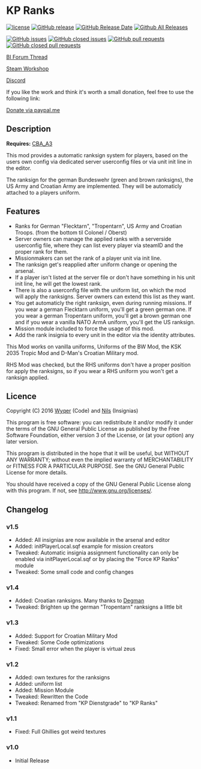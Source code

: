 # KP Ranks
[![license](https://img.shields.io/github/license/KillahPotatoes/KP-Ranks.svg)](https://github.com/KillahPotatoes/KP-Ranks/LICENSE.md)
[![GitHub release](https://img.shields.io/github/release/KillahPotatoes/KP-Ranks.svg)](https://github.com/KillahPotatoes/KP-Ranks/releases)
[![GitHub Release Date](https://img.shields.io/github/release-date/KillahPotatoes/KP-Ranks.svg)](https://github.com/KillahPotatoes/KP-Ranks/releases)
[![Github All Releases](https://img.shields.io/github/downloads/KillahPotatoes/KP-Ranks/total.svg)](https://github.com/KillahPotatoes/KP-Ranks)

[![GitHub issues](https://img.shields.io/github/issues-raw/KillahPotatoes/KP-Ranks.svg)](https://github.com/KillahPotatoes/KP-Ranks/issues)
[![GitHub closed issues](https://img.shields.io/github/issues-closed-raw/KillahPotatoes/KP-Ranks.svg)](https://github.com/KillahPotatoes/KP-Ranks/issues?q=is%3Aissue+is%3Aclosed)
[![GitHub pull requests](https://img.shields.io/github/issues-pr-raw/KillahPotatoes/KP-Ranks.svg)](https://github.com/KillahPotatoes/KP-Ranks/pulls)
[![GitHub closed pull requests](https://img.shields.io/github/issues-pr-closed-raw/KillahPotatoes/KP-Ranks.svg)](https://github.com/KillahPotatoes/KP-Ranks/pulls?q=is%3Apr+is%3Aclosed)

[BI Forum Thread](https://forums.bistudio.com/topic/195034-kp-ranks/)

[Steam Workshop](http://steamcommunity.com/sharedfiles/filedetails/?id=741621641)

[Discord](https://discord.gg/bpPUU48)

If you like the work and think it's worth a small donation, feel free to use the following link:

[Donate via paypal.me](https://www.paypal.me/wyqer)

## Description
**Requires:** [CBA_A3](https://steamcommunity.com/workshop/filedetails/?id=450814997)

This mod provides a automatic ranksign system for players, based on the users own config via dedicated server userconfig files or via unit init line in the editor.

The ranksign for the german Bundeswehr (green and brown ranksigns), the US Army and Croatian Army are implemented. They will be automaticly attached to a players uniform.

## Features
* Ranks for German "Flecktarn", "Tropentarn", US Army and Croatian Troops. (from the bottom til Colonel / Oberst)
* Server owners can manage the applied ranks with a serverside userconfig file, where they can list every player via steamID and the proper rank for them.
* Missionmakers can set the rank of a player unit via init line.
* The ranksign get's reapplied after uniform change or opening the arsenal.
* If a player isn't listed at the server file or don't have something in his unit init line, he will get the lowest rank.
* There is also a userconfig file with the uniform list, on which the mod will apply the ranksigns. Server owners can extend this list as they want.
* You get automaticly the right ranksign, even during running missions. If you wear a german Flecktarn uniform, you'll get a green german one. If you wear a german Tropentarn uniform, you'll get a brown german one and if you wear a vanilla NATO ArmA uniform, you'll get the US ranksign.
* Mission module included to force the usage of this mod.
* Add the rank insignia to every unit in the editor via the identity attributes.

This Mod works on vanilla uniforms, Uniforms of the BW Mod, the KSK 2035 Tropic Mod and D-Man's Croatian Military mod.

RHS Mod was checked, but the RHS uniforms don't have a proper position for apply the ranksigns, so if you wear a RHS uniform you won't get a ranksign applied.

## Licence
Copyright (C) 2016 [Wyqer](https://github.com/Wyqer) (Code) and [Nils](https://www.killahpotatoes.de/index.php?user/9-nils/) (Insignias)

This program is free software: you can redistribute it and/or modify it under the terms of the GNU General Public License as published by the Free Software Foundation, either version 3 of the License, or (at your option) any later version.

This program is distributed in the hope that it will be useful, but WITHOUT ANY WARRANTY; without even the implied warranty of MERCHANTABILITY or FITNESS FOR A PARTICULAR PURPOSE. See the GNU General Public License for more details.

You should have received a copy of the GNU General Public License along with this program. If not, see http://www.gnu.org/licenses/.

## Changelog
### v1.5
* Added: All insignias are now available in the arsenal and editor
* Added: initPlayerLocal.sqf example for mission creators
* Tweaked: Automatic insignia assignment functionality can only be enabled via initPlayerLocal.sqf or by placing the "Force KP Ranks" module
* Tweaked: Some small code and config changes

### v1.4
* Added: Croatian ranksigns. Many thanks to [Degman](http://steamcommunity.com/id/degman)
* Tweaked: Brighten up the german "Tropentarn" ranksigns a little bit

### v1.3
* Added: Support for Croatian Military Mod
* Tweaked: Some Code optimizations
* Fixed: Small error when the player is virtual zeus

### v1.2
* Added: own textures for the ranksigns
* Added: uniform list
* Added: Mission Module
* Tweaked: Rewritten the Code
* Tweaked: Renamed from "KP Dienstgrade" to "KP Ranks"

### v1.1
* Fixed: Full Ghillies got weird textures

### v1.0
* Initial Release
